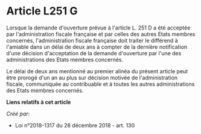 # Article L251 G

Lorsque la demande d'ouverture prévue à l'article L. 251 D a été acceptée par l'administration fiscale française et par
celles des autres Etats membres concernés, l'administration fiscale française doit traiter le différend à l'amiable dans un
délai de deux ans à compter de la dernière notification d'une décision d'acceptation de la demande d'ouverture par l'une des
administrations des Etats membres concernés.

Le délai de deux ans mentionné au premier alinéa du présent article peut être prorogé d'un an au plus sur décision motivée de
l'administration fiscale, communiquée au contribuable et à toutes les autres administrations des Etats membres concernés.

**Liens relatifs à cet article**

_Créé par_:

  - Loi n°2018-1317 du 28 décembre 2018 - art. 130
